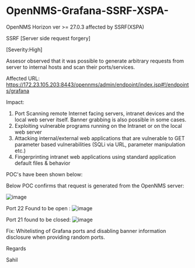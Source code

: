 # OpenNMS-Grafana-SSRF-XSPA-
OpenNMS Horizon ver >= 27.0.3 affected by SSRF(XSPA) 

SSRF [Server side request forgery] 
 
[Severity:High]

Assesor observed that it was possible to generate arbitrary requests from server to internal hosts and scan their ports/services.

Affected URL: https://172.23.105.203:8443/opennms/admin/endpoint/index.jsp#!/endpoints/grafana

Impact: 

1. Port Scanning remote Internet facing servers, intranet devices and the local web server itself. Banner grabbing is also possible in some cases.
2. Exploiting vulnerable programs running on the Intranet or on the local web server
3. Attacking internal/external web applications that are vulnerable to GET parameter based vulnerabilities (SQLi via URL, parameter manipulation etc.)
4. Fingerprinting intranet web applications using standard application default files & behavior

POC's have been shown below:

Below POC confirms that request is generated from the OpenNMS server: 

![image](https://user-images.githubusercontent.com/16098568/156047015-782d8d4d-84d3-4c07-a551-69981c9ced80.png)


Port 22 Found to be open :
![image](https://user-images.githubusercontent.com/16098568/156047063-f64d8de6-e498-4491-88b1-ffeac7e941cb.png)

Port 21 found to be closed:
![image](https://user-images.githubusercontent.com/16098568/156047088-66d1cf4d-09c4-47ad-b166-e34bc26465ce.png)

Fix: Whitelisting of Grafana ports and disabling banner information disclosure when providing random ports.


Regards

Sahil



